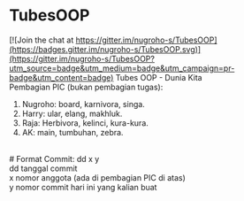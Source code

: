 # TubesOOP

[![Join the chat at https://gitter.im/nugroho-s/TubesOOP](https://badges.gitter.im/nugroho-s/TubesOOP.svg)](https://gitter.im/nugroho-s/TubesOOP?utm_source=badge&utm_medium=badge&utm_campaign=pr-badge&utm_content=badge)
Tubes OOP - Dunia Kita<br/>
Pembagian PIC (bukan pembagian tugas):<br/>
1. Nugroho: board, karnivora, singa.<br/>
2. Harry: ular, elang, makhluk.<br/>
3. Raja: Herbivora, kelinci, kura-kura.<br/>
4. AK: main, tumbuhan, zebra.<br/>
<br/>
# Format Commit:
dd x y<br/>
dd tanggal commit<br/>
x nomor anggota (ada di pembagian PIC di atas)<br/>
y nomor commit hari ini yang kalian buat<br/>


	
